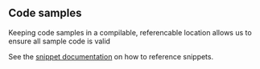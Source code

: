 ## Code samples

Keeping code samples in a compilable, referencable location allows us to ensure all sample code is valid

See the [snippet documentation](https://facelessuser.github.io/pymdown-extensions/extensions/snippets/) on how to reference snippets. 